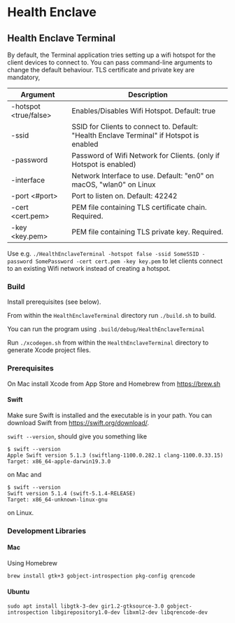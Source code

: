 # Health Enclave
## Health Enclave Terminal
By default, the Terminal application tries setting up a wifi hotspot for the client devices to connect to.
You can pass command-line arguments to change the default behaviour.
TLS certificate and private key are mandatory,

| Argument               | Description                                                                              |
|------------------------|------------------------------------------------------------------------------------------|
| -hotspot <true/false>  | Enables/Disables Wifi Hotspot. Default: true                                             |
| -ssid <SSID>           | SSID for Clients to connect to. Default: "Health Enclave Terminal" if Hotspot is enabled |
| -password <pw>         | Password of Wifi Network for Clients. (only if Hotspot is enabled)                       |
| -interface <iface> | Network Interface to use. Default: "en0" on macOS, "wlan0" on Linux                          |
| -port <#port>          | Port to listen on. Default: 42242                                                        |
| -cert <cert.pem>       | PEM file containing TLS certificate chain. Required.                                     |
| -key <key.pem>         | PEM file containing TLS private key. Required.                                           |

Use e.g.  `./HealthEnclaveTerminal -hotspot false -ssid SomeSSID -password SomePassword -cert cert.pem -key key.pem` to let clients connect to an existing Wifi network instead of creating a hotspot.

### Build
Install prerequisites (see below).

From within the `HealthEnclaveTerminal` directory run `./build.sh` to build.

You can run the program using `.build/debug/HealthEnclaveTerminal`

Run `./xcodegen.sh` from within the `HealthEnclaveTerminal` directory to generate Xcode project files.

### Prerequisites
On Mac install Xcode from App Store and Homebrew from https://brew.sh

#### Swift
Make sure Swift is installed and the executable is in your path.
You can download Swift from https://swift.org/download/.

`swift --version`, should give you something like
```
$ swift --version
Apple Swift version 5.1.3 (swiftlang-1100.0.282.1 clang-1100.0.33.15)
Target: x86_64-apple-darwin19.3.0
```
on Mac and 
```
$ swift --version
Swift version 5.1.4 (swift-5.1.4-RELEASE)
Target: x86_64-unknown-linux-gnu
```
on Linux.

### Development Libraries
#### Mac
Using Homebrew
```
brew install gtk+3 gobject-introspection pkg-config qrencode
```

#### Ubuntu
```
sudo apt install libgtk-3-dev gir1.2-gtksource-3.0 gobject-introspection libgirepository1.0-dev libxml2-dev libqrencode-dev
```
